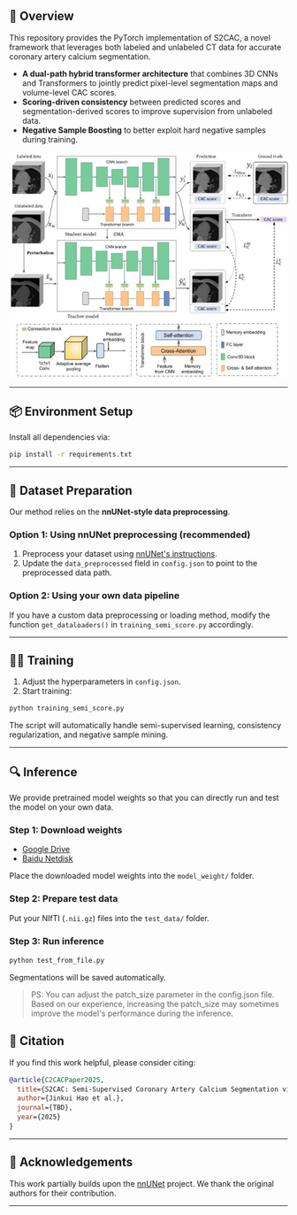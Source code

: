 
## 🧠 Overview

This repository provides the PyTorch implementation of S2CAC, a novel framework that leverages both labeled and unlabeled CT data for accurate coronary artery calcium segmentation.

* **A dual-path hybrid transformer architecture** that combines 3D CNNs and Transformers to jointly predict pixel-level segmentation maps and volume-level CAC scores.
* **Scoring-driven consistency** between predicted scores and segmentation-derived scores to improve supervision from unlabeled data.
* **Negative Sample Boosting** to better exploit hard negative samples during training.

<p align="center">
  <img src="imgs/framework.jpg" width="600px"/>
</p>

---

## 📦 Environment Setup

Install all dependencies via:

```bash
pip install -r requirements.txt
```


---

## 📁 Dataset Preparation

Our method relies on the **nnUNet-style data preprocessing**.

### Option 1: Using nnUNet preprocessing (recommended)

1. Preprocess your dataset using [nnUNet's instructions](https://github.com/MIC-DKFZ/nnUNet).
2. Update the `data_preprocessed` field in `config.json` to point to the preprocessed data path.

### Option 2: Using your own data pipeline

If you have a custom data preprocessing or loading method, modify the function `get_dataloaders()` in `training_semi_score.py` accordingly.

---

## 🏋️‍♂️ Training

1. Adjust the hyperparameters in `config.json`.
2. Start training:

```bash
python training_semi_score.py
```

The script will automatically handle semi-supervised learning, consistency regularization, and negative sample mining.

---

## 🔍 Inference

We provide pretrained model weights so that you can directly run and test the model on your own data.

### Step 1: Download weights

* [Google Drive](https://drive.google.com/file/d/1a1PPioMvbiPIjjDa__RggQ3QUioJAeBn/view?usp=drive_link)
* [Baidu Netdisk](https://pan.baidu.com/s/1De1Vdc0L-N9aHyFhdUDC5w?pwd=far4)

Place the downloaded model weights into the `model_weight/` folder.

### Step 2: Prepare test data

Put your NIfTI (`.nii.gz`) files into the `test_data/` folder.

### Step 3: Run inference

```bash
python test_from_file.py
```

Segmentations will be saved automatically.
> PS: You can adjust the patch_size parameter in the config.json file. Based on our experience, increasing the patch_size may sometimes improve the model's performance during the inference.



## 📄 Citation

If you find this work helpful, please consider citing:

```bibtex
@article{C2CACPaper2025,
  title={S2CAC: Semi-Supervised Coronary Artery Calcium Segmentation via Scoring-driven Consistency and Negative Sample Boosting},
  author={Jinkui Hao et al.},
  journal={TBD},
  year={2025}
}
```

---

## 🤝 Acknowledgements

This work partially builds upon the [nnUNet](https://github.com/MIC-DKFZ/nnUNet) project. We thank the original authors for their contribution.

---
